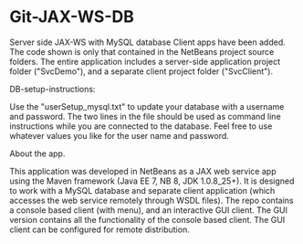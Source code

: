 # Git-JAX-WS-DB
Server side JAX-WS with MySQL database Client apps have been added. The code shown is only that contained in the NetBeans project source folders. The entire application includes a server-side application project folder ("SvcDemo"), and a separate client project folder ("SvcClient"). 

DB-setup-instructions:

Use the "userSetup_mysql.txt" to update your database with a username and password. The two lines in the file should be used as command line instructions while you are connected to the database. Feel free to use whatever values you like for the user name and password.

About the app.

This application was developed in NetBeans as a JAX web service app using the Maven framework (Java EE 7, NB 8, JDK 1.0.8_25+). It is designed to work with a MySQL database and separate client application (which accesses the web service remotely through WSDL files). The repo contains a console based client (with menu), and an interactive GUI client. The GUI version contains all the functionality of the console based client. The GUI client can be configured for remote distribution.
